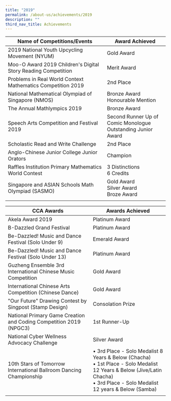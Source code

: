 ```yaml
---
title: "2019"
permalink: /about-us/achievements/2019
description: ""
third_nav_title: Achievements
---
```

| Name of Competitions/Events | Award Achieved |
|---|---|
|  2019 National Youth Upcycling Movement (NYUM)  |  Gold Award  |
|  Moo-O Award 2019 Children's Digital Story Reading Competition |  Merit Award  |
|  Problems in Real World Context Mathematics Competition 2019  |  2nd Place  |
|  National Mathematical Olympiad of Singapore (NMOS) | Bronze Award<br>Honourable Mention |
|  The Annual Mathlympics 2019 |  Bronze Award  |
|  Speech Arts Competition and Festival 2019  | Second Runner Up of Comic Monologue<br>Outstanding Junior Award  |
|  Scholastic Read and Write Challenge  |  2nd Place  |
|  Anglo-Chinese Junior College Junior Orators |  Champion  |
|  Raffles Institution Primary Mathematics World Contest | 3 Distinctions<br>6 Credits |
|  Singapore and ASIAN Schools Math Olympiad (SASMO) | Gold Award<br>Silver Award<br>Broze Award |
| | | |

| CCA Awards | Awards Achieved |
|---|---|
|  Akela Award 2019 | Platinum Award |
|  B-Dazzled Grand Festival | Platinum Award |
|  Be-Dazzled! Music and Dance Festival (Solo Under 9) | Emerald Award  |
|  Be-Dazzled! Music and Dance Festival (Solo Under 13) | Platinum Award  |
|  Guzheng Ensemble 3rd International Chinese Music Competition | Gold Award  |
|  International Chinese Arts Competition (Chinese Dance) | Gold Award  |
|  "Our Future" Drawing Contest by Singpost (Stamp Design) | Consolation Prize  |
|  National Primary Game Creation and Coding Competition 2019 (NPGC3) |  1st Runner-Up |
|  National Cyber Wellness Advocacy Challenge | Silver Award  |
|  10th Stars of Tomorrow International Ballroom Dancing Championship | • 3rd Place - Solo Medalist 8 Years & Below (Chacha)<br>• 1st Place - Solo Medalist 12 Years & Below (Jive/Latin Chacha)<br>• 3rd Place - Solo Medalist 12 years & Below (Samba)  |
| | | 